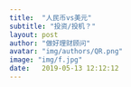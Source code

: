 ```yaml
---
title:  "人民币vs美元"
subtitle: "投资/投机？"
layout: post
author: "做好理财顾问"
avatar: "img/authors/QR.png"
image: "img/f.jpg"
date:   2019-05-13 12:12:12
---
```

